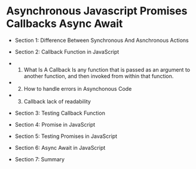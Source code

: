 # Asynchronous Javascript Promises Callbacks Async Await

- Section 1: Difference Between Synchronous And Asnchronous Actions

* Section 2: Callback Function in JavaScript

- 1. What Is A Callback
     Is any function that is passed as an argument to another function, and then invoked from within that function.
- 2. How to handle errors in Asynchonous Code
- 3. Callback lack of readability

* Section 3: Testing Callback Function

* Section 4: Promise in JavaScript

* Section 5: Testing Promises in JavaScript

* Section 6: Async Await in JavaScript

* Section 7: Summary
